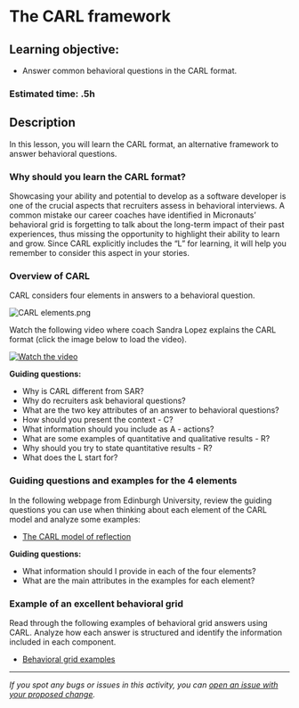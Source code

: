 # The CARL framework

## Learning objective:

- Answer common behavioral questions in the CARL format.

### **Estimated time**: .5h

## Description

In this lesson, you will learn the CARL format, an alternative framework to answer behavioral questions.  

### Why should you learn the CARL format?

Showcasing your ability and potential to develop as a software developer is one of the crucial aspects that recruiters assess in behavioral interviews. A common mistake our career coaches have identified in Micronauts’ behavioral grid is forgetting to talk about the long-term impact of their past experiences, thus missing the opportunity to highlight their ability to learn and grow. Since CARL explicitly includes the “L” for learning, it will help you remember to consider this aspect in your stories. 

### Overview of CARL

CARL considers four elements in answers to a behavioral question.

![CARL elements.png](https://github.com/microverseinc/curriculum-professional-skills/blob/main/job-search/images/CARL%20elements.png)

Watch the following video where coach Sandra Lopez explains the CARL format (click the image below to load the video). 

[![Watch the video](https://img.youtube.com/vi/D5BnAGNQ1OI/0.jpg)](https://www.youtube.com/watch?v=D5BnAGNQ1OI)


**Guiding questions:**

- Why is CARL different from SAR?
- Why do recruiters ask behavioral questions?
- What are the two key attributes of an answer to behavioral questions?
- How should you present the context - C?
- What information should you include as A - actions?
- What are some examples of quantitative and qualitative results - R?
- Why should you try to state quantitative results - R?
- What does the L start for?

### Guiding questions and examples for the 4 elements

In the following webpage from Edinburgh University, review the guiding questions you can use when thinking about each element of the CARL model and analyze some examples:

- [The CARL model of reflection](https://www.ed.ac.uk/reflection/reflectors-toolkit/reflecting-on-experience/carl#:~:text=better%20for%20you.-,Context,-Here%20you%20will)

**Guiding questions:**

- What information should I provide in each of the four elements?
- What are the main attributes in the examples for each element?

### Example of an excellent behavioral grid

Read through the following examples of behavioral grid answers using CARL. Analyze how each answer is structured and identify the information included in each component.

- [Behavioral grid examples](https://docs.google.com/document/d/1b-VA28vFx6JXiS-q6Z7i7ITwaEnoGfmNfw5rnl0Rt4c/edit)

---

*If you spot any bugs or issues in this activity, you can [open an issue with your proposed change](https://github.com/microverseinc/curriculum-transversal-skills/blob/main/git-github/articles/open_issue.md).*
